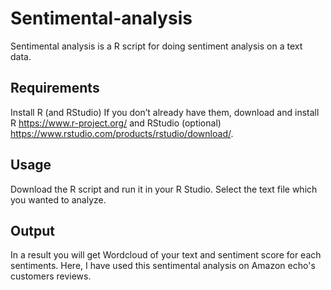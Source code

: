 # Sentimental-analysis
Sentimental analysis is a R script for doing sentiment analysis on a text data.

## Requirements
Install R (and RStudio)
If you don’t already have them, download and install R https://www.r-project.org/ and RStudio (optional) https://www.rstudio.com/products/rstudio/download/.

## Usage
Download the R script and run it in your R Studio. Select the text file which you wanted to analyze.
 
## Output
In a result you will get Wordcloud of your text and sentiment score for each sentiments.
Here, I have used this sentimental analysis on Amazon echo's customers reviews.  
